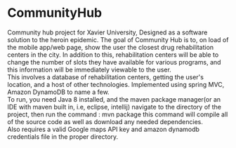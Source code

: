 # CommunityHub
Community hub project for Xavier University, Designed as a software solution to the heroin epidemic.
The goal of Community Hub is to, on load of the mobile app/web page, show the user the closest drug rehabilitation centers in the city.
In addition to this, rehabilitation centers will be able to change the number of slots they have available for various programs, and this
information will be immediately viewable to the user.  
This involves a database of rehabilitation centers, getting the user's location, and a host of other technologies. 
Implemented using spring MVC, Amazon DynamoDB to name a few.  
To run, you need Java 8 installed, and the maven package manager(or an IDE with maven built in, i.e, eclipse, intellij)
navigate to the directory of the project, then run the command : mvn package
this command will compile all of the source code as well as download any needed dependencies.  
Also requires a valid Google maps API key and amazon dynamodb credentials file in the proper directory.

